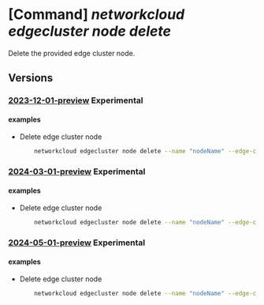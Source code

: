 # [Command] _networkcloud edgecluster node delete_

Delete the provided edge cluster node.

## Versions

### [2023-12-01-preview](/Resources/mgmt-plane/L3N1YnNjcmlwdGlvbnMve30vcmVzb3VyY2Vncm91cHMve30vcHJvdmlkZXJzL21pY3Jvc29mdC5uZXR3b3JrY2xvdWQvZWRnZWNsdXN0ZXJzL3t9L25vZGVzL3t9/2023-12-01-preview.xml) **Experimental**

<!-- mgmt-plane /subscriptions/{}/resourcegroups/{}/providers/microsoft.networkcloud/edgeclusters/{}/nodes/{} 2023-12-01-preview -->

#### examples

- Delete edge cluster node
    ```bash
        networkcloud edgecluster node delete --name "nodeName" --edge-cluster-name "edgeClusterName" --resourceGroup "resourceGroupName"
    ```

### [2024-03-01-preview](/Resources/mgmt-plane/L3N1YnNjcmlwdGlvbnMve30vcmVzb3VyY2Vncm91cHMve30vcHJvdmlkZXJzL21pY3Jvc29mdC5uZXR3b3JrY2xvdWQvZWRnZWNsdXN0ZXJzL3t9L25vZGVzL3t9/2024-03-01-preview.xml) **Experimental**

<!-- mgmt-plane /subscriptions/{}/resourcegroups/{}/providers/microsoft.networkcloud/edgeclusters/{}/nodes/{} 2024-03-01-preview -->

#### examples

- Delete edge cluster node
    ```bash
        networkcloud edgecluster node delete --name "nodeName" --edge-cluster-name "edgeClusterName" --resourceGroup "resourceGroupName"
    ```

### [2024-05-01-preview](/Resources/mgmt-plane/L3N1YnNjcmlwdGlvbnMve30vcmVzb3VyY2Vncm91cHMve30vcHJvdmlkZXJzL21pY3Jvc29mdC5uZXR3b3JrY2xvdWQvZWRnZWNsdXN0ZXJzL3t9L25vZGVzL3t9/2024-05-01-preview.xml) **Experimental**

<!-- mgmt-plane /subscriptions/{}/resourcegroups/{}/providers/microsoft.networkcloud/edgeclusters/{}/nodes/{} 2024-05-01-preview -->

#### examples

- Delete edge cluster node
    ```bash
        networkcloud edgecluster node delete --name "nodeName" --edge-cluster-name "edgeClusterName" --resourceGroup "resourceGroupName"
    ```
